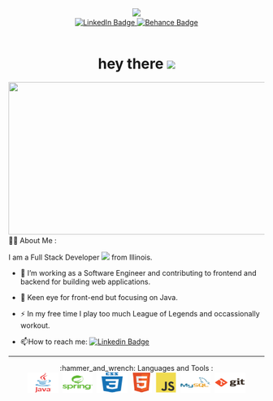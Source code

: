 <div id="header" align="center">
  <img src="https://media.giphy.com/media/2FCo5v03ln7DHtksEX/giphy.gif" width="200"/>
      <div id="badges">
            <a href="https://www.linkedin.com/in/jordan-witt-3638b3203/">
                  <img src="https://img.shields.io/badge/LinkedIn-pink?style=for-the-badge&logo=linkedin&logoColor=white" alt="LinkedIn Badge"/>
            </a>
            <a href="https://www.behance.net/jordanrwitt?tracking_source=search_users|Jordan%20Witt">
                  <img src="https://img.shields.io/badge/Behance-pink?style=for-the-badge&logo=behance&logoColor=white" alt="Behance Badge"/>
            </a>    
       </div>
            <img src="https://komarev.com/ghpvc/?username=JordanWitt&style=flat-square&color=blue" alt=""/>
      <h1>
       hey there
            <img src="https://media.giphy.com/media/hvRJCLFzcasrR4ia7z/giphy.gif" width="30px"/>
      </h1>
  <div align="center">
  <img src="https://media.giphy.com/media/QQkyLVLAbQRKU/giphy-downsized-large.gif" width="600" height="300"/>
  </div>
</div>
<div id="about me"

### :woman_technologist: About Me :
I am a Full Stack Developer <img src="https://media.giphy.com/media/WUlplcMpOCEmTGBtBW/giphy.gif" width="30"> from Illinois.

- :telescope: I’m working as a Software Engineer and contributing to frontend and backend for building web applications.

- :seedling: Keen eye for front-end but focusing on Java.

- :zap: In my free time I play too much League of Legends and occassionally workout.

- :mailbox:How to reach me: [![Linkedin Badge](https://img.shields.io/badge/LinkedIn-pink?style=for-the-badge&logo=linkedin&logoColor=white)](https://www.linkedin.com/in/jordan-witt-3638b3203/)
</div>
<hr>
<div id="tools" align="center">
   :hammer_and_wrench: Languages and Tools :
  <div>
  <img src="https://github.com/devicons/devicon/blob/master/icons/java/java-original-wordmark.svg" title="Java" alt="Java" width="60" height="40"/>&nbsp;
  <img src="https://github.com/devicons/devicon/blob/master/icons/spring/spring-original-wordmark.svg" title="Spring" alt="Spring" width="60" height="40"/>&nbsp;
  <img src="https://github.com/devicons/devicon/blob/master/icons/css3/css3-plain-wordmark.svg"  title="CSS5" alt="CSS" width="60" height="40"/>&nbsp;
  <img src="https://github.com/devicons/devicon/blob/master/icons/html5/html5-original.svg" title="HTML5" alt="HTML" width="40" height="40"/>&nbsp;
  <img src="https://github.com/devicons/devicon/blob/master/icons/javascript/javascript-original.svg" title="JavaScript" alt="JavaScript" width="40" height="40"/>&nbsp;
  <img src="https://github.com/devicons/devicon/blob/master/icons/mysql/mysql-original-wordmark.svg" title="MySQL"  alt="MySQL" width="60" height="40"/>&nbsp;
  <img src="https://github.com/devicons/devicon/blob/master/icons/git/git-original-wordmark.svg" title="Git" **alt="Git" width="60" height="40"/>
</div>
</div>
